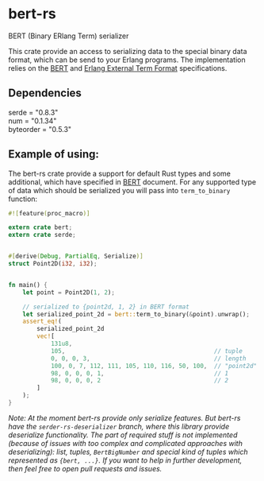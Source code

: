 # bert-rs
BERT (Binary ERlang Term) serializer

This crate provide an access to serializing data to the special binary data format, which can be send to your Erlang programs. The implementation relies on the [BERT](http://bert-rpc.org/) and [Erlang External Term Format](http://erlang.org/doc/apps/erts/erl_ext_dist.html) specifications.

Dependencies
------------
serde = "0.8.3"  
num = "0.1.34"  
byteorder = "0.5.3"  

Example of using:
-----------------
The bert-rs crate provide a support for default Rust types and some additional, which have specified in [BERT](http://bert-rpc.org/) document. For any supported type of data which should be serialized you will pass into `term_to_binary` function:

```rust
#![feature(proc_macro)]

extern crate bert;
extern crate serde;


#[derive(Debug, PartialEq, Serialize)]
struct Point2D(i32, i32);


fn main() {
    let point = Point2D(1, 2);

    // serialized to {point2d, 1, 2} in BERT format
    let serialized_point_2d = bert::term_to_binary(&point).unwrap(); 
    assert_eq!(
        serialized_point_2d
        vec![
            131u8,
            105,                                          // tuple
            0, 0, 0, 3,                                   // length
            100, 0, 7, 112, 111, 105, 110, 116, 50, 100,  // "point2d" as atom
            98, 0, 0, 0, 1,                               // 1
            98, 0, 0, 0, 2                                // 2
        ]   
    );
}
```

*Note: At the moment bert-rs provide only serialize features. But bert-rs have the `serder-rs-deserializer` branch, where this library provide deserialize functionality. The part of required stuff is not implemented (because of issues with too complex and complicated approaches with deserializing): list, tuples, `BertBigNumber` and special kind of tuples which represented as `{bert, ...}`. If you want to help in further development, then feel free to open pull requests and issues.*


